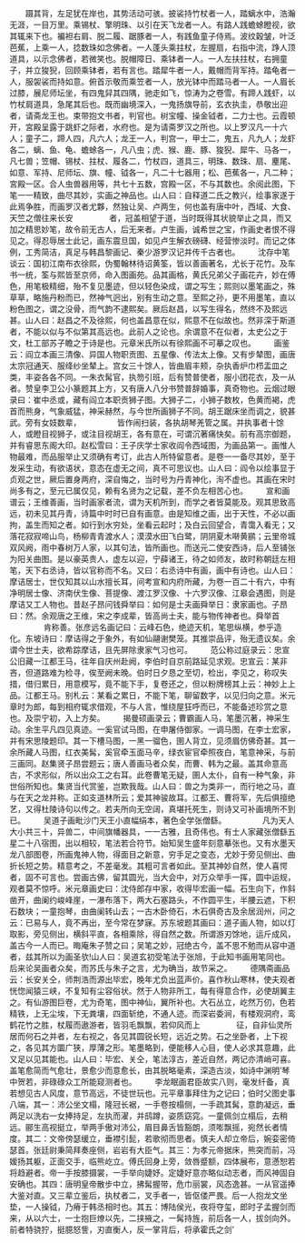 <!-- { "loadSidebar": true } -->
　　蹑其背，左足犹在岸也，其势活动可骇。披裟持竹杖者一人，踏螭水中，浩瀚无涯，一目万里。乘锡杖、擎明珠、以引在天飞龙者一人。有路人践蟾蜍瞪视，欲其辄来下也。褊袒右肩、脱二履、踞豚者一人，有践鱼童子侍焉。波纹穀皱，叶泛芭蕉，上乘一人，捻数珠如念佛者。一人蓬头乘拄杖，左握扇，右指中流，踭人顶道具，以示念佛者，若微笑也。脱帽障日、乘钵者一人。一人左扶拄杖，右拥童子，并立狻猊，回顾乘钵者，若有言也。踏犀牛者一人，戴帽而背军持。踏龟者一人，服袈裟而持如意。俯首示敬而乘笠者一人，放光钵中而踏马者一人。一人眉长过膝，展尼师坛坐，有四鬼舁其四隅，驰走如飞，惊涛为之卷雪。有蹄人践虾，以竹杖肩道具，急尾其后也。既而幽境深入，一鬼扬旗导前，玄衣执圭，恭敬出迎者，请斋龙王也。束带抱文书者，判官也。树宝幢、操金钺者，二力士也。云霞顿开，宮殿呈露于跳虾之际者，水府也。是为请斋罗汉之所也。以上罗汉凡一十六人；童子二，蹄人四，凡六人；龙王一人，判宫一，甲士二，鬼五，凡九人；龙虾各二，螭、鱼、龟、蟾蜍各一，凡八虫；虎、猴、鹿、豚、狻猊、犀牛、马各一，凡七兽；笠帽、锡杖、拄杖、履各二，竹杖四，道具三，明珠、数珠、扇、麈尾、如意、军持、尼师坛、旗、幢、钺各一，凡二十七器用；松、芭蕉各一，凡二种；宮殿一区。合人虫兽器用等，共七十五数，宫殿一区，不与其数也。余阅此图，下笔一一精致，曲尽其妙，实画之神品也。山人曰：自释道二氏之教兴，绘事家遂于此焉争胜，而画罗汉者尤夥，然独让吴、卢两生，何也盖有唐中叶，西域、大食、天竺之僧往来长安
　　
　　者，冠盖相望于道，当时既得其状貌举止之具，而又加之精思妙笔，故令前无古人，后无来者。卢生画，诚希世之宝，作画史者恨不得见之。得忍辱居士此记，画东震旦国，如见卢生解衣磅礴、经营惨淡时。而记之体例，工秀简洁，真足与韩昌黎画记、秦少游罗汉记并传千古者也。
　　沈存中笔谈云：国初江南布衣徐熙，伪蜀翰林待诏黄筌，皆以善画著名，尤长于花竹。及车书一统，筌与熙皆至京师，命入图画苑。品其画格，黄氏兄弟父子画花卉，妙在傅色，用笔极精细，殆不复见墨迹，但以轻色染成，谓之写生；熙则以墨笔画之，殊草草，略施丹粉而已，然神气迥出，别有生动之意。至熙之孙，更不用墨笔，直以粉色图之，谓之没骨，而气韵不逮熙矣。厥后赵昌，以写生得名，然终不及熙远甚。山人曰：赵昌之不及徐熙，何也盖昌意在似，熙意不在似故也。然非深于斯道者，不能以似与不似第其高远也。此前人之论也。余谓意不在似者，太史公之于文，杜工部苏子瞻之于诗是也。元章米氏所以有徐熙画不可摹之叹也。
　　画鉴云：阎立本画三清像、异国人物职贡图、五星像、传法太上像。又有步辇图，画唐太宗冠通天、服绛纱坐辇上。宫女三十馀人，皆曲眉丰颊，杂执香炉巾栉盂皿之类，丰姿各各不同。一朱衣髯官，执笏引班，后有赞普使者，服小团花衣，及一从者。赞皇李卫公小篆题其上方，又有唐人八分书赞普辞婚事，真奇物也。云烟过眼录曰：崔中丞或，藏有阎立本职贡狮子图。大狮子二，小狮子数枚，色黄而褐，虎首而熊身，气象威猛，神采赫然，与今世所画狮子不同。胡王踞床坐而调之，貌甚武。旁有女妓数辈，
　　
　　皆作闹扫装，各执胡琴羌管之属。并执事者十馀人，或瞪目视狮子，或注目视胡王，各有意在，可谓沉著痛快矣。前有高宗御题，并有睿思东阁大印。赵松雪曰：王子庆学士家收阎令西域图，为画品第一。画惟人物最难，而品服举止又须确有考订，此古人所特留意者。是卷一一备尽其妙，至于发采生动，有欲语状，意态在虚无之间，真不可思议也。山人曰：阎令以绘事显于贞观之世，厥后置身两府，深自悔之，当时号为丹青神化，洵不虚也。其画在宋时尚多有之，至元已属仅见，赖有名贤为之记载，差不负左相苦心也。
　　宣和画谱云；王维善画，当时画家者流，谓为天机所到，而学之者皆莫能及。观其思致高远，初未见其丹青，诗篇中时时已自有画意。由是知维之画，出于天性，不必以画拘，盖生而知之者。如行到水穷处，坐看云起时；及白云回望合，青霭入看无；又落花寂寂啼山鸟，杨柳青青渡水人；漠漠水田飞白鹭，阴阴夏木啭黄鹂；云里帝城双风阙，雨中春树万人家，以其句法，皆所画也。而送元二使安西诗，后人至铺张为阳关曲图。是以豪英贵人，虚左以迎，宁薛诸王，待之如师友，故时称朝廷左相笔，天下右丞诗，皆以官称而不名。又曰：右丞诗中有画，画中有诗也。山人曰：摩诘居士，世仅知其以山水擅长耳，间考宣和内府所藏，为卷一百二十有六，中有净明居士像、济南伏生像、菩提像、渡江罗汉像、十六罗汉像、江皋会遇图，则是摩诘又工人物也。昔赵子昂问钱舜举曰：如何是士夫画舜举日：隶家画也。子昂曰：然。余观唐之王维，宋之李成辈，皆高尚士夫，能与物传神者也。舜举首
　　
　　肯称善。张彦远名画记曰：云峰石色，绝迹天机，笔思纵横，参乎造化。东坡诗曰：摩诘得之于象外，有如仙翮谢樊笼。其推崇品评，殆无遗议矣。余谓今世士夫，欲希踪摩诘，且先屏除隶家气习也可。
　　范公称过庭录云：忠宣公旧藏一江都王马，往年自庆州赴阙，李伯时自京前路延见求观。忠宣云：某非吝，但道路难为检寻，俟至阙未晚。伯时日夕恳之至切，检出，李见之，称叹失措，借归累日，用意模写，竟不能下手，复卷还之，但以粉牌榜其上云：神妙上上品。江都王马。别札云：某看之累日，不能下笔，聊留数字，以见归向之意。米元章时为郎，每到相府辄求借观，不与人言，惟绕屋狂呼而已，不能备述珍赏之意也。及崇宁初，入上方矣。
　　揭曼硕画录云；曹霸画人马，笔墨沉著，神采生动。余生平凡四见真迹。一奚官试马图，在申屠侍御家。一调马图，在李士宏家，并有宋思陵题印。其一下槽马图，一黑一骝色，圉人背立，见须眉仿佛奇甚。其一余所藏人马图，红衣美髯，奚官牵玉面马辛，绿衣宦官牵照夜白，笔意神采，与前三画同。赵集贤子昂尝题云；唐人善画马者众矣，而曹、韩为之最。盖其命意高古，不求形似，所以出众工之右耳。此卷曹笔无疑，圉人太仆，自有一种气象，非世俗所知也。集贤当代赏鉴，岂欺我哉。山人曰：兽之为类非一，而行地之马，直与在天之龙并称。正如支道林所云；爱其神骏故耳。江都王、曹将军，先后俱擅绝艺，又得杜陵诗句以传之。若夫所向无空阔，真堪托死生，则诗又可补画境所不到已。
　　吴道子画毗沙门天王小直幅绢本，著色全学张僧繇。
　　
　　凡为天人大小共三十，异兽二，中间旗幡器具，一一古雅，且奇伟也。有士人家藏张僧繇五星二十八宿图，出以相较，笔法若合符节。始知吴生盛年刻意摹张也。又有水墨天龙八部图卷，所画鬼神人物，得面目之新意，穷手足之变态，尤妙于旁见侧出、曲折长短之势。精意考之，不差毫发。其粗可言者如此。至其神妙自然，使人喜愕者，固不可言也。尝画古佛，留其圆光，当大会中，对万众举手一挥，圆中运规，观者莫不惊呼。米元章画史曰：沈侍郎存中家，收得毕宏画一幅。石生向下，作斜凿开，曲阑约峻峰崖，一瀑布落下，两大石塞路头，不作圆平生，半腰云遮，下积石数块；一童抱琴，由曲阑转山去；一古木卧倚石，木石俱奇古及余居润州，问之云：已易与人，竟不再出，至今常在梦寐。苏东坡题其画曰：道子画人物，如以灯取影，旁见侧出，横斜平直，各相乘除，得自然之数。所谓游刃馀地，运斤成风，盖古今一人而已。晦庵朱子赞之曰；吴笔之妙，冠绝古今，盖不思不勉而从容中道者，兹其所以为画圣欤!山人曰：吴道玄初受笔法于张旭，于此知书画用笔同也。后来论吴画者众矣，而苏氏与朱子之言，尤为确当，故节采之。
　　德隅斋画品云：长安关仝，师荆浩而源出毕宏，晚年尤负出蓝声价。喜作秋山寒林，使夫观者恍惚闻猿三峡，不复知有尘容俗状。然于人物非所工，每有得意合作，必使胡翼主之。有仙游图巨卷，尤为奇笔，图中神仙，翼所补也。大石丛立，屹然万仞，色若精铁，上无尘埃，下无粪壤，四面斩绝，不通人迹。而深岩委涧，有楼观洞府，鸾鹤花竹之胜，杖履而遨游者，皆羽毛飘飘，若仰风而上
　　
　　征，自非仙灵所居而何石之并者，左右视之，各见其圆锐长短，远近之势。石之坐卧者，上下视之，各见其方圜广狭，厚薄之形。笔墨略到，便能移人心目，使人必求其意趣，此又足以见其能也。山人曰：毕宏、关仝，笔法淳古，差近自然，两记亦清峭可喜。盖笔愈简而气愈壮，景愈少而意愈长，由其脱略毫素，深造古淡，如诗中渊明’琴中贺若，非碌碌众工所能窥测者也。
　　李龙眠画君臣故实八则，毫发纤备，真若想见古人风度，意节高远，不徒世玩也。元平章事拜住为之记曰；伯时父图史事八端，其一：沛公坐文榻，隆冠长裾，一手卷按榻侧，一手疏其髯，意韵凝远，垂两足以洗右一女捧持足，左执而濯，并鸱蹲，姿质窈窕。一童佩剑立榻后，去稍远。郦生高视挺立，举两手傲对沛公，眉目鼻舌皆豁朗，须嘭飘摇，宛然长者情度。其二：文帝傍瑟缓立，垂襟引髭，若歌彻而思者。慎夫人却立帝后，婉娈密倚瑟首。张廷尉秉简拜奏座侧，岩岩有大臣气。其三：为孝元帝据床，熊突而前，冯媛扬其躯，正面交手，临熊屹立。傅氏回身上旁，敛唇蹙额，四体展布，意懣恕若将趋避者。帝一手按膝摄裳，一手举向婕妤。定婕好意亦略似动志者，而风神固自安确也。其四：唐明皇帝散步中立，拂髯握带，危巾丽裳，风态逸甚。一从官遥捧大鉴对直。又三辈立鉴后，执杖者二，叉手者一，皆伛偻严畏。后一人抱龙文坐垫，一人操钺，乃瘠于韩丞相时也。其五：博陆侯光，夜将夺玺，郎时子孟握剑而来，从以六士，一士抱巨燎以先，二挟掖之，一髯持旌，前后各一人，拔剑向外。前者特骁狞，挺臆怒訾，刃直衡人，反一掌背后，将承霍氏之剑’
　　
